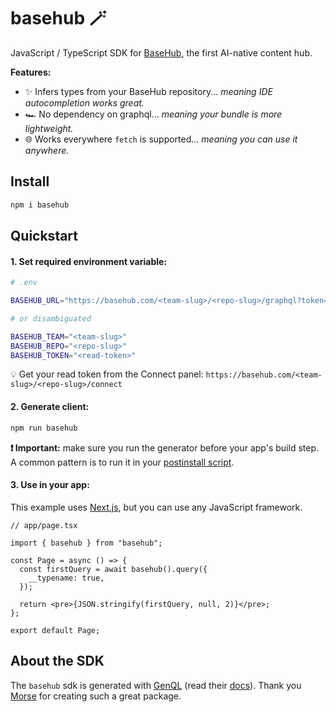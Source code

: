 # basehub 🪄

JavaScript / TypeScript SDK for [BaseHub](https://basehub.com/), the first AI-native content hub.

**Features:**

- ✨ Infers types from your BaseHub repository... _meaning IDE autocompletion works great._
- 🏎️ No dependency on graphql... _meaning your bundle is more lightweight._
- 🌐 Works everywhere `fetch` is supported... _meaning you can use it anywhere._


## Install

```zsh
npm i basehub
```

## Quickstart

#### 1. Set required environment variable:

```zsh
# .env

BASEHUB_URL="https://basehub.com/<team-slug>/<repo-slug>/graphql?token=<read-token>"

# or disambiguated

BASEHUB_TEAM="<team-slug>"
BASEHUB_REPO="<repo-slug>"
BASEHUB_TOKEN="<read-token>"
```

💡 Get your read token from the Connect panel: `https://basehub.com/<team-slug>/<repo-slug>/connect`

#### 2. Generate client:

```zsh
npm run basehub
```

**❗️ Important:** make sure you run the generator before your app's build step. A common pattern is to run it in your [postinstall script](https://docs.npmjs.com/cli/v9/using-npm/scripts).

#### 3. Use in your app:

This example uses [Next.js](https://nextjs.org/), but you can use any JavaScript framework.

```tsx
// app/page.tsx

import { basehub } from "basehub";

const Page = async () => {
  const firstQuery = await basehub().query({
    __typename: true,
  });

  return <pre>{JSON.stringify(firstQuery, null, 2)}</pre>;
};

export default Page;
```

## About the SDK

The `basehub` sdk is generated with [GenQL](https://genql.dev/) (read their [docs](https://genql.dev/docs)). Thank you [Morse](https://github.com/remorses) for creating such a great package.
